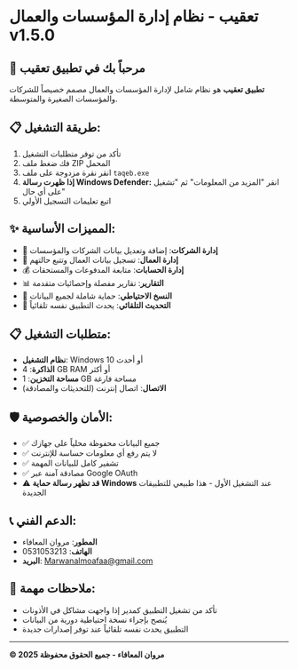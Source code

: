 # تعقيب - نظام إدارة المؤسسات والعمال v1.5.0

## 🚀 مرحباً بك في تطبيق تعقيب

**تطبيق تعقيب** هو نظام شامل لإدارة المؤسسات والعمال مصمم خصيصاً للشركات والمؤسسات الصغيرة والمتوسطة.

## 📋 طريقة التشغيل:
1. تأكد من توفر متطلبات التشغيل
2. فك ضغط ملف ZIP المحمل
3. انقر نقرة مزدوجة على ملف `taqeb.exe`
4. **إذا ظهرت رسالة Windows Defender:** انقر "المزيد من المعلومات" ثم "تشغيل على أي حال"
5. اتبع تعليمات التسجيل الأولي

## ✨ المميزات الأساسية:
- 🏢 **إدارة الشركات**: إضافة وتعديل بيانات الشركات والمؤسسات
- 👥 **إدارة العمال**: تسجيل بيانات العمال وتتبع حالتهم
- 💰 **إدارة الحسابات**: متابعة المدفوعات والمستحقات
- 📊 **التقارير**: تقارير مفصلة وإحصائيات متقدمة
- 💾 **النسخ الاحتياطي**: حماية شاملة لجميع البيانات
- 🔄 **التحديث التلقائي**: يحدث التطبيق نفسه تلقائياً

## 📋 متطلبات التشغيل:
- **نظام التشغيل**: Windows 10 أو أحدث
- **الذاكرة**: 4 GB RAM أو أكثر
- **مساحة التخزين**: 1 GB مساحة فارغة
- **الاتصال**: اتصال إنترنت (للتحديثات والمصادقة)

## 🛡️ الأمان والخصوصية:
- ✅ جميع البيانات محفوظة محلياً على جهازك
- ✅ لا يتم رفع أي معلومات حساسة للإنترنت
- ✅ تشفير كامل للبيانات المهمة
- ✅ مصادقة آمنة عبر Google OAuth
- ⚠️ **قد تظهر رسالة حماية Windows** عند التشغيل الأول - هذا طبيعي للتطبيقات الجديدة

## 📞 الدعم الفني:
- **المطور**: مروان المعافاء  
- **الهاتف**: 0531053213
- **البريد**: Marwanalmoafaa@gmail.com

## 📝 ملاحظات مهمة:
- تأكد من تشغيل التطبيق كمدير إذا واجهت مشاكل في الأذونات
- يُنصح بإجراء نسخة احتياطية دورية من البيانات
- التطبيق يحدث نفسه تلقائياً عند توفر إصدارات جديدة

---
**© 2025 مروان المعافاء - جميع الحقوق محفوظة**
